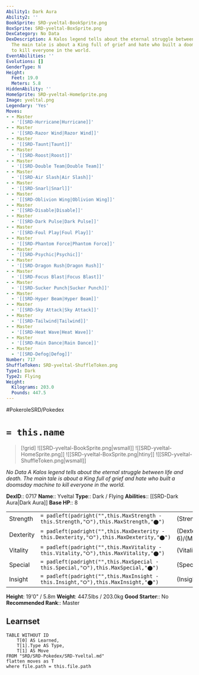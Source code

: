 ```yaml
---
Ability1: Dark Aura
Ability2: ''
BookSprite: SRD-yveltal-BookSprite.png
BoxSprite: SRD-yveltal-BoxSprite.png
DexCategory: No Data
DexDescription: A Kalos legend tells about the eternal struggle between life and death.
  The main tale is about a King full of grief and hate who built a doomsday machine
  to kill everyone in the world.
EventAbilities: ''
Evolutions: []
GenderType: N
Height:
  Feet: 19.0
  Meters: 5.8
HiddenAbility: ''
HomeSprite: SRD-yveltal-HomeSprite.png
Image: yveltal.png
Legendary: 'Yes'
Moves:
- - Master
  - '[[SRD-Hurricane|Hurricane]]'
- - Master
  - '[[SRD-Razor Wind|Razor Wind]]'
- - Master
  - '[[SRD-Taunt|Taunt]]'
- - Master
  - '[[SRD-Roost|Roost]]'
- - Master
  - '[[SRD-Double Team|Double Team]]'
- - Master
  - '[[SRD-Air Slash|Air Slash]]'
- - Master
  - '[[SRD-Snarl|Snarl]]'
- - Master
  - '[[SRD-Oblivion Wing|Oblivion Wing]]'
- - Master
  - '[[SRD-Disable|Disable]]'
- - Master
  - '[[SRD-Dark Pulse|Dark Pulse]]'
- - Master
  - '[[SRD-Foul Play|Foul Play]]'
- - Master
  - '[[SRD-Phantom Force|Phantom Force]]'
- - Master
  - '[[SRD-Psychic|Psychic]]'
- - Master
  - '[[SRD-Dragon Rush|Dragon Rush]]'
- - Master
  - '[[SRD-Focus Blast|Focus Blast]]'
- - Master
  - '[[SRD-Sucker Punch|Sucker Punch]]'
- - Master
  - '[[SRD-Hyper Beam|Hyper Beam]]'
- - Master
  - '[[SRD-Sky Attack|Sky Attack]]'
- - Master
  - '[[SRD-Tailwind|Tailwind]]'
- - Master
  - '[[SRD-Heat Wave|Heat Wave]]'
- - Master
  - '[[SRD-Rain Dance|Rain Dance]]'
- - Master
  - '[[SRD-Defog|Defog]]'
Number: 717
ShuffleToken: SRD-yveltal-ShuffleToken.png
Type1: Dark
Type2: Flying
Weight:
  Kilograms: 203.0
  Pounds: 447.5
---
```


#PokeroleSRD/Pokedex

# `= this.name`

> [!grid]
> ![[SRD-yveltal-BookSprite.png|wsmall]]
> ![[SRD-yveltal-HomeSprite.png]]
> ![[SRD-yveltal-BoxSprite.png|htiny]]
> ![[SRD-yveltal-ShuffleToken.png|wsmall]]


*No Data*
*A Kalos legend tells about the eternal struggle between life and death. The main tale is about a King full of grief and hate who built a doomsday machine to kill everyone in the world.*

**DexID**:: 0717
**Name**:: Yveltal
**Type**:: Dark / Flying
**Abilities**:: [[SRD-Dark Aura|Dark Aura]]
**Base HP**:: 8

|           |                                                                                        |                                          |
| --------- | -------------------------------------------------------------------------------------- | ---------------------------------------- |
| Strength  | `= padleft(padright("",this.MaxStrength - this.Strength,"⭘"),this.MaxStrength,"⬤")`    | (Strength::7)/(MaxStrength::7)   |
| Dexterity | `= padleft(padright("",this.MaxDexterity - this.Dexterity,"⭘"),this.MaxDexterity,"⬤")` | (Dexterity:: 6)/(MaxDexterity::6) |
| Vitality  | `= padleft(padright("",this.MaxVitality - this.Vitality,"⭘"),this.MaxVitality,"⬤")`    | (Vitality::6)/(MaxVitality::6)   |
| Special   | `= padleft(padright("",this.MaxSpecial - this.Special,"⭘"),this.MaxSpecial,"⬤")`       | (Special::7)/(MaxSpecial::7)     |
| Insight   | `= padleft(padright("",this.MaxInsight - this.Insight,"⭘"),this.MaxInsight,"⬤")`       | (Insight::6)/(MaxInsight::6)     |

**Height**: 19'0" / 5.8m
**Weight**: 447.5lbs / 203.0kg
**Good Starter**:: No
**Recommended Rank**:: Master

## Learnset

```dataview
TABLE WITHOUT ID
    T[0] AS Learned,
    T[1].Type AS Type,
    T[1] AS Move
FROM "SRD/SRD-Pokedex/SRD-Yveltal.md"
flatten moves as T
where file.path = this.file.path
```
